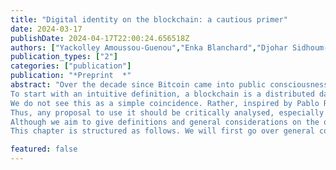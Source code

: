 ```yaml
---
title: "Digital identity on the blockchain: a cautious primer"
date: 2024-03-17
publishDate: 2024-04-17T22:00:24.656518Z
authors: ["Yackolley Amoussou-Guenou","Enka Blanchard","Djohar Sidhoum-Rahal"]
publication_types: ["2"]
categories: ["publication"]
publication: "*Preprint  *"
abstract: "Over the decade since Bitcoin came into public consciousness with its first major bubble, scholars from a large variety of fields investigated this purportedly revolutionary technology and its impacts on society. However, it took some years before major legal efforts were undertaken beyond the academic realm, first in a regulatory approach and more recently when considering the legal and administrative applications of this technology. As some consider using it to handle digital identity, this chapter seeks to give legal scholars some grounding on blockchains, their advantages, use cases, and limits.
To start with an intuitive definition, a blockchain is a distributed database. However, unlike some distributed databases where anyone can modify the content without maintaining a persistent history of modification (e.g., most of Wikipedia), blockchains have a temporal ordering of every modification. More importantly, they also ensure that all information in them respects a form of “validity” which prevents illegitimate edits and comes partially from a form of consensus. In this regard, Bitcoin was neither the first blockchain — that title goes to a notary blockchain published in the New York Times since 1995— nor the first electronic currency — which was invented by David Chaum in 1983. Bitcoin, however, was the first system to combine both ideas to have a widespread impact.
We do not see this as a simple coincidence. Rather, inspired by Pablo Rauzy, we understand this as partially stemming from the fact that the tool had found its niche. Indeed, the blockchain can guarantee the validity of the information on it only insofar as the information concerns the blockchain itself. This is true for cryptocurrencies, where writing is performative in the sense that writing “person A owns 10 tokens” and having this information accepted by other actors makes it true. However, any other information — such as real estate ownership data — risks running into an oracle problem, whereby the veracity of the information depends on an external validator that makes the link between the blockchain and the material world. This would explain the struggle of many blockchain initiatives which were perceived as a “solution in search of a problem”.
Thus, any proposal to use it should be critically analysed, especially when they are meant to augment or partially replace critical infrastructure, such as digital identity. This means not just looking at the necessary conditions that could make such uses legitimate but also keeping in mind the differences between an imagined ideal system and the reality once implemented, which might be comparable to the existing infrastructure. Indeed, any system used in the real world comes with its lot of bugs, inaccuracies, and vulnerabilities as well as ad hoc modifications due to political and legal considerations, all of which can break fundamental aspects.
Although we aim to give definitions and general considerations on the question of using blockchains for digital identities, we should warn readers that many of our frameworks and examples are influenced by a civil law tradition, and more specifically a French one. We will also use multiple examples from blockchains not focused on digital identity as they have been more extensively studied.
This chapter is structured as follows. We will first go over general considerations on the blockchain (definitions, assumptions, limits...). We will then analyse the specifics of using blockchains for digital identities and the corresponding constraints. Finally, we will discuss questions of ecological and social responsibility, as well as sociotechnical aspects which impact the large-scale deployment of such tools."

featured: false
---
```


